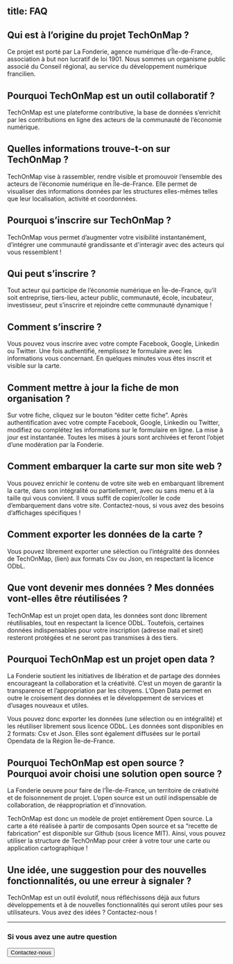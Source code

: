 title: <i class="icon icon-faq"></i>FAQ
----
## Qui est à l’origine du projet TechOnMap ?

Ce projet est porté par La Fonderie, agence numérique d’Île-de-France, association à but non lucratif de loi 1901. Nous sommes un organisme public associé du Conseil régional, au service du développement numérique francilien.

## Pourquoi TechOnMap est un outil collaboratif ?

TechOnMap est une plateforme contributive, la base de données s’enrichit par les contributions en ligne des acteurs de la communauté de l’économie numérique. 
 
## Quelles informations trouve-t-on sur TechOnMap ? 

TechOnMap vise à rassembler, rendre visible et promouvoir l’ensemble des acteurs de l’économie numérique en Île-de-France. Elle permet de visualiser des informations données par les structures elles-mêmes telles que leur localisation, activité et coordonnées.

## Pourquoi s’inscrire sur TechOnMap ?

TechOnMap vous permet d’augmenter votre visibilité instantanément, d’intégrer une communauté grandissante et d'interagir avec des acteurs qui vous ressemblent ! 

## Qui peut s’inscrire ? 

Tout acteur qui participe de l’économie numérique en Île-de-France, qu’il soit entreprise, tiers-lieu, acteur public, communauté, école, incubateur, investisseur, peut s’inscrire et rejoindre cette communauté dynamique ! 

## Comment s’inscrire ? 

Vous pouvez vous inscrire avec votre compte Facebook, Google, Linkedin ou Twitter. Une fois authentifié, remplissez le formulaire avec les informations vous concernant. En quelques minutes vous êtes inscrit et visible sur la carte.

## Comment mettre à jour la fiche de mon organisation ? 

Sur votre fiche, cliquez sur le bouton “éditer cette fiche”. Après authentification avec votre compte Facebook, Google, Linkedin ou Twitter, modifiez ou complétez les informations sur le formulaire en ligne. La mise à jour est instantanée. Toutes les mises à jours sont archivées et feront l’objet d’une modération par la Fonderie.

## Comment embarquer la carte sur mon site web ?

Vous pouvez enrichir le contenu de votre site web en embarquant librement la carte, dans son intégralité ou partiellement, avec ou sans menu et à la taille qui vous convient. Il vous suffit de copier/coller le code d’embarquement dans votre site.
Contactez-nous, si vous avez des besoins d’affichages spécifiques ! 

## Comment exporter les données de la carte ?

Vous pouvez librement exporter une sélection ou l’intégralité des données de TechOnMap, (lien) aux formats Csv ou Json, en respectant la licence ODbL.

## Que vont devenir mes données ? Mes données vont-elles être réutilisées ?

TechOnMap est un projet open data, les données sont donc librement réutilisables, tout en respectant la licence ODbL. Toutefois, certaines données indispensables pour votre inscription (adresse mail et siret) resteront protégées et ne seront pas transmises à des tiers.

## Pourquoi TechOnMap est un projet open data ?

La Fonderie soutient les initiatives de libération et de partage des données encourageant la collaboration et la créativité. 
C’est un moyen de garantir la transparence et l’appropriation par les citoyens. 
L’Open Data permet en outre le croisement des données et le développement de services et d’usages nouveaux et utiles.
  
Vous pouvez donc exporter les données (une sélection ou en intégralité) et les réutiliser librement sous licence ODbL. Les données sont disponibles en 2 formats: Csv et Json. Elles sont également diffusées sur le portail Opendata de la Région Île-de-France.

## Pourquoi TechOnMap est open source ? Pourquoi avoir choisi une solution open source ?

La Fonderie oeuvre pour faire de l’Île-de-France, un territoire de créativité et de foisonnement de projet. L’open source est un outil indispensable de collaboration, de réappropriation et d’innovation. 

TechOnMap est donc un modèle de projet entièrement Open source. La carte a été réalisée à partir de composants Open source et sa “recette de fabrication” est disponible sur Github (sous licence MIT). Ainsi, vous pouvez utiliser la structure de TechOnMap pour créer à votre tour une carte ou application cartographique ! 

## Une idée, une suggestion pour des nouvelles fonctionnalités, ou une erreur à signaler ?

TechOnMap est un outil évolutif, nous réfléchissons déjà aux futurs développements et à de nouvelles fonctionnalités qui seront utiles pour ses utilisateurs. Vous avez des idées ? Contactez-nous ! 

<hr/>
<h3 class="more-info">Si vous avez une autre question</h3> <button type="button" class="btn btn-primary">Contactez-nous</button> 